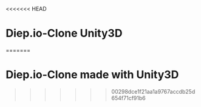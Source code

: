 <<<<<<< HEAD
# Diep.io-Clone Unity3D
=======
# Diep.io-Clone made with Unity3D
>>>>>>> 00298dce1f21aa1a9767accdb25d654f71cf91b6
